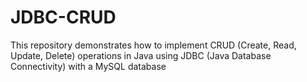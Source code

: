 # JDBC-CRUD
This repository demonstrates how to implement CRUD (Create, Read, Update, Delete) operations in Java using JDBC (Java Database Connectivity) with a MySQL database

